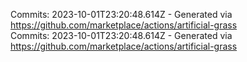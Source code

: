 Commits: 2023-10-01T23:20:48.614Z - Generated via https://github.com/marketplace/actions/artificial-grass
<br>
Commits: 2023-10-01T23:20:48.614Z - Generated via https://github.com/marketplace/actions/artificial-grass
<br>
